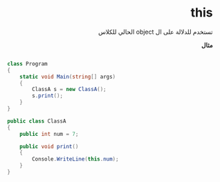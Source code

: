 <div dir="rtl">

# this

تستخدم للدلالة على ال object الحالي للكلاس

**مثال**

<div dir="ltr">

```csharp

    class Program
    {
        static void Main(string[] args)
        {
            ClassA s = new ClassA();
            s.print();
        }
    }

    public class ClassA
    {
        public int num = 7;

        public void print()
        {
            Console.WriteLine(this.num);
        }
    }
```
